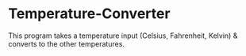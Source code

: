 # Temperature-Converter
This program takes a temperature input (Celsius, Fahrenheit, Kelvin) &amp; converts to the other temperatures.
